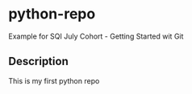 # python-repo
Example for SQI July Cohort - Getting Started wit Git

## Description
This is my first python repo
